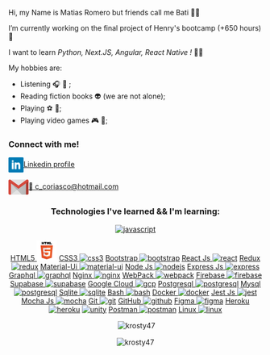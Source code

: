 <!-- <p align='center'>
<img align='center' src='./assets/images/banner.gif' alt='My name is Christian Coriasco.' />
</p> -->
Hi, my Name is Matias Romero but friends call me Bati 👋😏

I’m currently working on the final project of Henry's bootcamp (+650 hours) 🙌

I want to learn *Python, Next.JS, Angular, React Native !* 👨‍🎓 

My hobbies are:
 - Listening 🎧 🎼  ;
 - Reading fiction books 👽 (we are not alone);
 - Playing ⚽️ 🏀;
 - Playing video games 🎮 👾;


<h3 align="left">Connect with me!</h3>
<p align="left">
<a href="https://www.linkedin.com/in/batiromero-dev/" target="_blank"><img align="center" src="./assets/images/linkedin-logo.png" alt="batiromero" height="30" width="auto" />Linkedin profile</a>
</p>
<p align="left">
<a href="mailto:c_coriasco@hotmail.com" target="_blank"><img align="center" src="./assets/images/gmail.png" alt="c_coriasco@hotmail.com.com" height="30" width="auto" />📧 c_coriasco@hotmail.com</a>
</p>

<h3 align="center">Technologies I've learned && I'm learning:</h3>
<p align="center"><a href="https://developer.mozilla.org/en-US/docs/Web/JavaScript" target="_blank"> <img src="./assets/images/javascript.png" alt="javascript" width="40" height="40"/></a></p>

<p align='center'>
<a href="https://www.w3.org/html/" target="_blank">HTML5 <img src="./assets/images/html.png" alt="html5" width="auto" height="40"/></a>
<a href="https://www.w3schools.com/css/" target="_blank">CSS3 <img src="./assets/images/css3.png" alt="css3" width="auto" height="40"/></a>
<a href="https://getbootstrap.com" target="_blank">Bootstrap <img src="./assets/images/bootstrap.png" alt="bootstrap" width="auto" height="40"/></a>
<a href="https://reactjs.org/" target="_blank">React Js <img src="./assets/images/react.png" alt="react" width="auto" height="40"/></a>
<a href="https://redux.js.org" target="_blank">Redux <img src="./assets/images/redux.png" alt="redux" width="auto" height="40"/></a>
<a href="https://material-ui.com/" target="_blank">Material-Ui <img src="./assets/images/material-ui.png" alt="material-ui" width="auto" height="40"/></a>
<a href="https://nodejs.org" target="_blank">Node Js <img src="./assets/images/nodejs.png" alt="nodejs" width="auto" height="40"/></a>
<a href="https://expressjs.com" target="_blank">Express Js <img src="./assets/images/expressjs.png" alt="express" width="40" height="30"/></a>
<a href="https://graphql.org" target="_blank">Graphql <img src="./assets/images/graphql.png" alt="graphql" width="auto" height="40"/></a>
<a href="https://www.nginx.com" target="_blank">Nginx <img src="./assets/images/nginx.png" alt="nginx" width="40" height="40"/></a>
<a href="https://webpack.js.org" target="_blank">WebPack <img src="./assets/images/webpack.png" alt="webpack" width="auto" height="40"/></a>
<a href="https://firebase.google.com/" target="_blank">Firebase <img src="./assets/images/firebase.png" alt="firebase" width="auto" height="40"/></a> 
<a href="https://supabase.io/" target="_blank">Supabase <img src="./assets/images/supabase.png" alt="supabase" width="40" height="40"/></a> 
<a href="https://cloud.google.com" target="_blank">Google Cloud <img src="./assets/images/gcloud.png" alt="gcp" width="40" height="40"/></a>
<a href="https://www.postgresql.org" target="_blank">Postgresql <img src="./assets/images/postgresql.png" alt="postgresql" width="auto" height="40"/></a>
<a href="https://www.mysql.com/" target="_blank">Mysql <img src="./assets/images/mysql.png" alt="postgresql" width="auto" height="40"/></a>
<a href="https://www.sqlite.org/" target="_blank">Sqlite <img src="./assets/images/sqlite.png" alt="sqlite" width="auto" height="40"/></a>
<a href="https://www.gnu.org/software/bash/" target="_blank">Bash <img src="./assets/images/bash.png" alt="bash" width="auto" height="40"/></a>
<a href="https://www.docker.com/" target="_blank">Docker <img src="./assets/images/docker.png" alt="docker" width="auto" height="40"/></a>
<a href="https://jestjs.io" target="_blank">Jest Js <img src="./assets/images/jest.png" alt="jest" width="auto" height="40"/></a>
<a href="https://mochajs.org" target="_blank">Mocha Js <img src="./assets/images/mocha.png" alt="mocha" width="auto" height="40"/></a>
<a href="https://git-scm.com/" target="_blank">Git <img src="./assets/images/git.png" alt="git" width="auto" height="40"/></a>
<a href="https://git-scm.com/" target="_blank">GitHub <img src="./assets/images/github.png" alt="github" width="auto" height="40"/></a>
<a href="https://www.figma.com/" target="_blank">Figma <img src="./assets/images/figma.png" alt="figma" width="auto" height="40"/></a>
<a href="https://heroku.com" target="_blank">Heroku <img src="./assets/images/heroku.png" alt="heroku" width="auto" height="40"/></a>
<a href="https://unity.com/" target="_blank"> <img src="./assets/images/unity.png" alt="unity" width="auto" height="40"/></a>
<a href="https://postman.com" target="_blank">Postman <img src="./assets/images/postnman.png" alt="postman" width="auto" height="40"/></a>
<a href="https://www.linux.org/" target="_blank">Linux <img src="./assets/images/linux.png" alt="linux" width="auto" height="40"/></a> 
</p>

<p align="center">&nbsp;<img align="center" src="https://github-readme-stats.vercel.app/api?username=krosty47&show_icons=true&theme=dark&locale=en" alt="krosty47" /></p>

<p align="center"><img align='center' src="https://github-readme-streak-stats.herokuapp.com/?user=krosty47&theme=dark" alt="krosty47" /></p>
